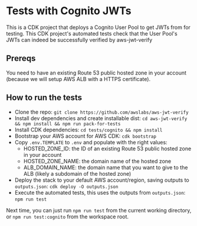 # Tests with Cognito JWTs

This is a CDK project that deploys a Cognito User Pool to get JWTs from for testing.
This CDK project's automated tests check that the User Pool's JWTs can indeed be successfully verified by aws-jwt-verify

## Prereqs

You need to have an existing Route 53 public hosted zone in your account (because we will setup AWS ALB with a HTTPS certificate).

## How to run the tests

- Clone the repo: `git clone https://github.com/awslabs/aws-jwt-verify`
- Install dev dependencies and create installable dist: `cd aws-jwt-verify && npm install && npm run pack-for-tests`
- Install CDK dependencies: `cd tests/cognito && npm install`
- Bootstrap your AWS account for AWS CDK: `cdk bootstrap`
- Copy `.env.TEMPLATE` to `.env` and populate with the right values:
  - HOSTED_ZONE_ID: the ID of an existing Route 53 public hosted zone in your account
  - HOSTED_ZONE_NAME: the domain name of the hosted zone
  - ALB_DOMAIN_NAME: the domain name that you want to give to the ALB (likely a subdomain of the hosted zone)
- Deploy the stack to your default AWS account/region, saving outputs to `outputs.json`: `cdk deploy -O outputs.json`
- Execute the automated tests, this uses the outputs from `outputs.json`: `npm run test`

Next time, you can just run `npm run test` from the current working directory, or `npm run test:cognito` from the workspace root.
